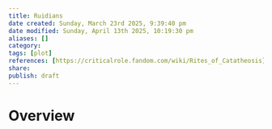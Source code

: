 ```yaml
---
title: Ruidians
date created: Sunday, March 23rd 2025, 9:39:40 pm
date modified: Sunday, April 13th 2025, 10:19:30 pm
aliases: []
category: 
tags: [plot]
references: [https://criticalrole.fandom.com/wiki/Rites_of_Catatheosis]
share: 
publish: draft
---
```


# Overview
